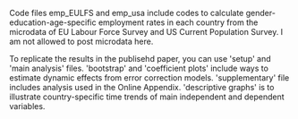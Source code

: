 Code files emp_EULFS and emp_usa include codes to calculate gender-education-age-specific employment rates in each country from the microdata of EU Labour Force Survey and US Current Population Survey.
I am not allowed to post microdata here.

To replicate the results in the publisehd paper, you can use 'setup' and 'main analysis' files. 'bootstrap' and 'coefficient plots' include ways to estimate dynamic effects from error correction models.
'supplementary' file includes analysis used in the Online Appendix. 'descriptive graphs' is to illustrate country-specific time trends of main independent and dependent variables.
